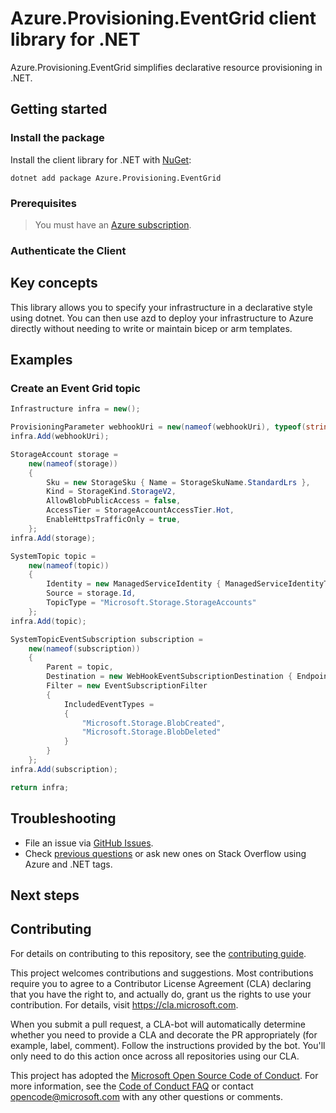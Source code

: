 # Azure.Provisioning.EventGrid client library for .NET

Azure.Provisioning.EventGrid simplifies declarative resource provisioning in .NET.

## Getting started

### Install the package

Install the client library for .NET with [NuGet](https://www.nuget.org/ ):

```dotnetcli
dotnet add package Azure.Provisioning.EventGrid
```

### Prerequisites

> You must have an [Azure subscription](https://azure.microsoft.com/free/dotnet/).

### Authenticate the Client

## Key concepts

This library allows you to specify your infrastructure in a declarative style using dotnet.  You can then use azd to deploy your infrastructure to Azure directly without needing to write or maintain bicep or arm templates.

## Examples

### Create an Event Grid topic

```C# Snippet:EventGridBasic
Infrastructure infra = new();

ProvisioningParameter webhookUri = new(nameof(webhookUri), typeof(string));
infra.Add(webhookUri);

StorageAccount storage =
    new(nameof(storage))
    {
        Sku = new StorageSku { Name = StorageSkuName.StandardLrs },
        Kind = StorageKind.StorageV2,
        AllowBlobPublicAccess = false,
        AccessTier = StorageAccountAccessTier.Hot,
        EnableHttpsTrafficOnly = true,
    };
infra.Add(storage);

SystemTopic topic =
    new(nameof(topic))
    {
        Identity = new ManagedServiceIdentity { ManagedServiceIdentityType = ManagedServiceIdentityType.SystemAssigned },
        Source = storage.Id,
        TopicType = "Microsoft.Storage.StorageAccounts"
    };
infra.Add(topic);

SystemTopicEventSubscription subscription =
    new(nameof(subscription))
    {
        Parent = topic,
        Destination = new WebHookEventSubscriptionDestination { Endpoint = webhookUri },
        Filter = new EventSubscriptionFilter
        {
            IncludedEventTypes =
            {
                "Microsoft.Storage.BlobCreated",
                "Microsoft.Storage.BlobDeleted"
            }
        }
    };
infra.Add(subscription);

return infra;
```

## Troubleshooting

-   File an issue via [GitHub Issues](https://github.com/Azure/azure-sdk-for-net/issues).
-   Check [previous questions](https://stackoverflow.com/questions/tagged/azure+.net) or ask new ones on Stack Overflow using Azure and .NET tags.

## Next steps

## Contributing

For details on contributing to this repository, see the [contributing
guide][cg].

This project welcomes contributions and suggestions. Most contributions
require you to agree to a Contributor License Agreement (CLA) declaring
that you have the right to, and actually do, grant us the rights to use
your contribution. For details, visit <https://cla.microsoft.com>.

When you submit a pull request, a CLA-bot will automatically determine
whether you need to provide a CLA and decorate the PR appropriately
(for example, label, comment). Follow the instructions provided by the
bot. You'll only need to do this action once across all repositories
using our CLA.

This project has adopted the [Microsoft Open Source Code of Conduct][coc]. For
more information, see the [Code of Conduct FAQ][coc_faq] or contact
<opencode@microsoft.com> with any other questions or comments.

<!-- LINKS -->
[cg]: https://github.com/Azure/azure-sdk-for-net/blob/main/sdk/resourcemanager/Azure.ResourceManager/docs/CONTRIBUTING.md
[coc]: https://opensource.microsoft.com/codeofconduct/
[coc_faq]: https://opensource.microsoft.com/codeofconduct/faq/
